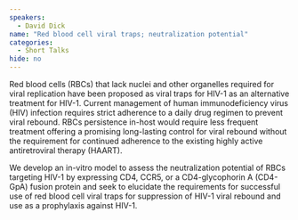 ```yaml
---
speakers:
  - David Dick
name: "Red blood cell viral traps; neutralization potential"
categories:
  - Short Talks
hide: no
---
```

Red blood cells (RBCs) that lack nuclei and other organelles required for viral replication have been proposed as viral traps for HIV-1 as an alternative treatment for HIV-1.  Current management of human immunodeficiency virus (HIV) infection requires strict adherence to a daily drug regimen to prevent viral rebound. RBCs persistence in-host would require less frequent treatment offering a promising long-lasting control for viral rebound without the requirement for continued adherence to the existing highly active antiretroviral therapy (HAART). 

We develop an in-vitro model to assess the neutralization potential of RBCs targeting HIV-1 by expressing CD4, CCR5, or a CD4-glycophorin A (CD4-GpA) fusion protein and seek to elucidate the requirements for successful use of red blood cell viral traps for suppression of HIV-1 viral rebound and use as a prophylaxis against HIV-1.
